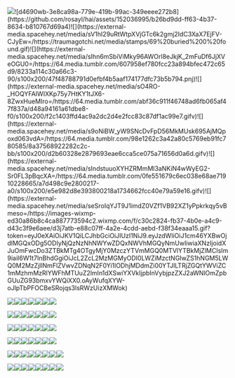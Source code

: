 ![]([[https://i.pinimg.com/736x/a6/3a/16/a63a16857eeed28443874bfdda7a5a1f.jpg](https://external-media.spacehey.net/media/sV1hI29uRtWtpXVjGTc6k2gmj2IdC3XaX7EjFV-CJyEw=/https://traumagotchi.net/media/stamps/69%20buried%200%20found.gif)https://external-media.spacehey.net/media/sV1hI29uRtWtpXVjGTc6k2gmj2IdC3XaX7EjFV-CJyEw=/https://traumagotchi.net/media/stamps/69%20buried%200%20found.gif](https://external-media.spacehey.net/media/s5gLeACwee8_28lnapqlKWTVDNCGZErcmyodh8GvtyCw=/https://images-wixmp-ed30a86b8c4ca887773594c2.wixmp.com/f/a5ac244a-aca7-4d93-9025-4259a7cadcdd/d4690wb-3e8ca98a-779e-419b-99ac-349eeee272b8.gif?token=eyJ0eXAiOiJKV1QiLCJhbGciOiJIUzI1NiJ9.eyJzdWIiOiJ1cm46YXBwOjdlMGQxODg5ODIyNjQzNzNhNWYwZDQxNWVhMGQyNmUwIiwiaXNzIjoidXJuOmFwcDo3ZTBkMTg4OTgyMjY0MzczYTVmMGQ0MTVlYTBkMjZlMCIsIm9iaiI6W1t7InBhdGgiOiJcL2ZcL2E1YWMyNDRhLWFjYTctNGQ5My05MDI1LTQyNTlhN2NhZGNkZFwvZDQ2OTB3Yi0zZThjYTk4YS03NzllLTQxOWItOTlhYy0zNDllZWVlMjcyYjguZ2lmIn1dXSwiYXVkIjpbInVybjpzZXJ2aWNlOmZpbGUuZG93bmxvYWQiXX0._kgXIFwlCfx-s55OggWtz9_2eD3_AiOjSQIObBIF0PQ)https://external-media.spacehey.net/media/s5gLeACwee8_28lnapqlKWTVDNCGZErcmyodh8GvtyCw=/https://images-wixmp-ed30a86b8c4ca887773594c2.wixmp.com/f/a5ac244a-aca7-4d93-9025-4259a7cadcdd/d4690wb-3e8ca98a-779e-419b-99ac-349eeee272b8.gif?token=eyJ0eXAiOiJKV1QiLCJhbGciOiJIUzI1NiJ9.eyJzdWIiOiJ1cm46YXBwOjdlMGQxODg5ODIyNjQzNzNhNWYwZDQxNWVhMGQyNmUwIiwiaXNzIjoidXJuOmFwcDo3ZTBkMTg4OTgyMjY0MzczYTVmMGQ0MTVlYTBkMjZlMCIsIm9iaiI6W1t7InBhdGgiOiJcL2ZcL2E1YWMyNDRhLWFjYTctNGQ5My05MDI1LTQyNTlhN2NhZGNkZFwvZDQ2OTB3Yi0zZThjYTk4YS03NzllLTQxOWItOTlhYy0zNDllZWVlMjcyYjguZ2lmIn1dXSwiYXVkIjpbInVybjpzZXJ2aWNlOmZpbGUuZG93bmxvYWQiXX0._kgXIFwlCfx-s55OggWtz9_2eD3_AiOjSQIObBIF0PQ)![d4690wb-3e8ca98a-779e-419b-99ac-349eeee272b8](https://github.com/rosayl/hai/assets/152036995/b26bd9dd-ff63-4b37-8634-b810767d69a4)![](https://external-media.spacehey.net/media/sV1hI29uRtWtpXVjGTc6k2gmj2IdC3XaX7EjFV-CJyEw=/https://traumagotchi.net/media/stamps/69%20buried%200%20found.gif)![](https://external-media.spacehey.net/media/sIhn6mSbiViMky96AWOrl8eJkjK_2mFuDf6JjXVeOGU0=/https://64.media.tumblr.com/607958ef780fcc23a894bfec472c65d9/8233a114c30a66c3-90/s100x200/47f48788791d0efbf4b5aaf174177dfc73b5b794.pnj)![](https://external-media.spacehey.net/media/sO4RO-_HOQYFAIWIXKp75y7HtKY1tJX6-8ZwxHueMIro=/https://64.media.tumblr.com/abf36c911f46748ad6fb065af47f837a/d48a94161a61dbe8-f0/s100x200/f2c1403ffd4ac9a2dc2d4e2fcc83c87df1ac99e7.gifv)![](https://external-media.spacehey.net/media/s9oNiBW_yW9SNcDvFpD56MkMUsk695AjMQpoxd063vdA=/https://64.media.tumblr.com/98e1262c3a42a80c5769eb91fc780585/8a37568922282c2c-bb/s100x200/d2b60328e2879693eae6cca5ce075a71656d0a6d.gifv)![](https://external-media.spacehey.net/media/sIndstuuoXYHZRMmMl3aNKiN4wWyEG2-Sr0FL3pBqcXA=/https://64.media.tumblr.com/0fe551679c6ec038e68ae71910228665/a7d498c9e2800217-a0/s100x200/e5e982d8e393800218a1734662fcc40e79a59e16.gifv)![](https://external-media.spacehey.net/media/seSroIqYJT9J1imdZ0VZf1VB92XZ1yPpkrkqy5vBmeso=/https://images-wixmp-ed30a86b8c4ca887773594c2.wixmp.com/f/c30c2824-fb37-4b0e-a4c9-d43c3f9e6aee/d3j7atb-e88c07ff-4a2e-4cdd-aebd-f38f34eaaa15.gif?token=eyJ0eXAiOiJKV1QiLCJhbGciOiJIUzI1NiJ9.eyJzdWIiOiJ1cm46YXBwOjdlMGQxODg5ODIyNjQzNzNhNWYwZDQxNWVhMGQyNmUwIiwiaXNzIjoidXJuOmFwcDo3ZTBkMTg4OTgyMjY0MzczYTVmMGQ0MTVlYTBkMjZlMCIsIm9iaiI6W1t7InBhdGgiOiJcL2ZcL2MzMGMyODI0LWZiMzctNGIwZS1hNGM5LWQ0M2MzZjllNmFlZVwvZDNqN2F0Yi1lODhjMDdmZi00YTJlLTRjZGQtYWViZC1mMzhmMzRlYWFhMTUuZ2lmIn1dXSwiYXVkIjpbInVybjpzZXJ2aWNlOmZpbGUuZG93bmxvYWQiXX0.oAyWufqXYW-oJlpTbPFOCBeSRojqs3lsRWzUizXMWok)

![](https://external-media.spacehey.net/media/sCnWhWxRtuBQHPadAoT5Cypp99UXxpb52lPVp0pdL3UM=/https://y2k.neocities.org/stamps/tumblr_pgef2uZbKY1xzybrpo1_100.gif)![](https://external-media.spacehey.net/media/s2Ep0aCnIV3BcKoMUAybEmjlFpVlxj1xvf1OMRtjuRhk=/https://media.discordapp.net/attachments/1054712446637592607/1054712491281760407/Tumblr_l_88423359389914.jpg)![](https://external-media.spacehey.net/media/s-EYPVmmaEusnFLQVDnTrYbfuJhUQ_ZLvILcZPOElsVI=/https://cdn.discordapp.com/attachments/887869522676166670/1003461632720121896/d4l3gqj-2f0fbad4-17ca-49a9-bd8c-97f20f26196f.gif)![](https://external-media.spacehey.net/media/s-UY0lDlv7Jgu5RYZSTeZSp9xtJGxxLrfyPqsI-TnA8w=/https://media.discordapp.net/attachments/1054712446637592607/1054712491487277106/Tumblr_l_88422158189966.gif)![](https://external-media.spacehey.net/media/spRSZTqHyj8kCEkmfy08O26I5ehGWQHEEG8-Op_kdA_0=/https://media.discordapp.net/attachments/1054712446637592607/1054722275972239420/dc9kkbq-42e19a79-cc1c-4f9e-8aab-7b69bf87599e.png)![](https://external-media.spacehey.net/media/s7U6l7TAvjBw-TBJN-tEUaGHz-VIUPIHcimHYIX3FxZo=/https://media.discordapp.net/attachments/1054712446637592607/1054721146257416252/dbj1wal-563bb488-83b3-4b5f-a849-ca2f3b5dedcb.gif)![](https://external-media.spacehey.net/media/sGV1Riptovai0Ghg-J7AnaTAqw0LpvnXAFP8M0PhqPZk=/https://media.discordapp.net/attachments/1054712446637592607/1054729086594981908/d93tfpk-3ef07eb3-b0b2-443e-a758-b15f619ef970.gif)

![](https://external-media.spacehey.net/media/sWX1XnuMhGwaJSRGOq3ecegaLUTRMiNRUM7I7f9Z69z0=/https://media.discordapp.net/attachments/1054712446637592607/1054721133599010836/d862ixc-728f29fb-abf5-4bf8-aa5f-4c5fe1572058.png)![](https://external-media.spacehey.net/media/s7LDZrnOVfm7aCidtTENZyqoPK-_c1FEvd99PUP-H5EQ=/https://media.discordapp.net/attachments/1054712446637592607/1054712492451967116/Tumblr_l_88374544011599.gif)![](https://external-media.spacehey.net/media/sTDyW-L7QraJJFkHi85EytBGFm6wvEvqW8RsBGkNDHh0=/https://media.discordapp.net/attachments/1054712446637592607/1055420508960731176/dcrm777-06b89880-6d47-4644-845a-e4a13de0a3e8.png)![](https://external-media.spacehey.net/media/s52ifpyyxfkEWAEROftc5vubE0sVU9dLqwIF7mBqffjw=/https://y2k.neocities.org/stamps/club_penguin_stamp_by_theorangewolf.gif)![](https://external-media.spacehey.net/media/sr7nnQS8IcuBHXJuEpHtAbdJzUr9ngyYd0Fr1vyzIabc=/https://64.media.tumblr.com/0199004d5ef469185b2949fb3fa7fbee/ff6c40c71719cf8d-1c/s100x200/acc4fcaadfed042cd33a2eaad8aadab113d3a330.pnj)![](https://external-media.spacehey.net/media/sw4FL8TbRCI7BZ41bXSU0o0RW8R6pdMmG99glNoBm-_U=/https://64.media.tumblr.com/0b388357e092dc61cfaf7d4f758ffe1e/tumblr_pbfnk5Cgz71xz2nuuo9_100.gifv)![](https://external-media.spacehey.net/media/ssUiBNgnHauPYRhSFfdFjtoE7NpYo-qatkbHOMAUF0mg=/https://img1.picmix.com/output/stamp/thumb/1/0/5/7/2377501_e699f.gif)

![](https://external-media.spacehey.net/media/sbTZK9VkrDmQo_Jtr0NwlTygGi540xz4XpDmJ1MCHztU=/https://cdn.discordapp.com/attachments/998320094662889563/1070759399439749300/goodieblink_22.gif)![](https://external-media.spacehey.net/media/sRzgj1aM8LWl3oE8lNVG9PYbDOY44ABz7FzCloGv7U3U=/https://64.media.tumblr.com/2bdce979cb98146b3ad4d23c3a4e540f/f0f184d1ab740c12-67/s100x200/dba0b65528e778d14bd5066e5a81b702fa63eb87.gifv)![](https://external-media.spacehey.net/media/sC4EH_PzemYatITd6g6Rr7cKA-PcI-J1N719aILycNEc=/https://images-wixmp-ed30a86b8c4ca887773594c2.wixmp.com/f/c3d112fc-c4b4-4bc0-9a5f-10e9c255bcf1/d2y69p8-0aaac66e-1e10-4ef8-af8b-097317337a33.jpg/v1/fill/w_99,h_56,q_75,strp/i_m_awesome_by_insanityisthefuture_d2y69p8-fullview.jpg?token=eyJ0eXAiOiJKV1QiLCJhbGciOiJIUzI1NiJ9.eyJzdWIiOiJ1cm46YXBwOjdlMGQxODg5ODIyNjQzNzNhNWYwZDQxNWVhMGQyNmUwIiwiaXNzIjoidXJuOmFwcDo3ZTBkMTg4OTgyMjY0MzczYTVmMGQ0MTVlYTBkMjZlMCIsIm9iaiI6W1t7ImhlaWdodCI6Ijw9NTYiLCJwYXRoIjoiXC9mXC9jM2QxMTJmYy1jNGI0LTRiYzAtOWE1Zi0xMGU5YzI1NWJjZjFcL2QyeTY5cDgtMGFhYWM2NmUtMWUxMC00ZWY4LWFmOGItMDk3MzE3MzM3YTMzLmpwZyIsIndpZHRoIjoiPD05OSJ9XV0sImF1ZCI6WyJ1cm46c2VydmljZTppbWFnZS5vcGVyYXRpb25zIl19.1i4L0w6hyQzd9PkG58cHGiWUfrjKBh_ned2XLxUtRWE)![](https://external-media.spacehey.net/media/sYu3gqho-XEjQKhdCt6IAgRsxAyYaV8P8p8jBDJAjwPw=/https://images-wixmp-ed30a86b8c4ca887773594c2.wixmp.com/f/8467d703-a4ec-46f5-b912-547dcc1098e4/d81j9pv-fea765e0-a402-405c-afe0-68d656b2f8e8.gif?token=eyJ0eXAiOiJKV1QiLCJhbGciOiJIUzI1NiJ9.eyJzdWIiOiJ1cm46YXBwOjdlMGQxODg5ODIyNjQzNzNhNWYwZDQxNWVhMGQyNmUwIiwiaXNzIjoidXJuOmFwcDo3ZTBkMTg4OTgyMjY0MzczYTVmMGQ0MTVlYTBkMjZlMCIsIm9iaiI6W1t7InBhdGgiOiJcL2ZcLzg0NjdkNzAzLWE0ZWMtNDZmNS1iOTEyLTU0N2RjYzEwOThlNFwvZDgxajlwdi1mZWE3NjVlMC1hNDAyLTQwNWMtYWZlMC02OGQ2NTZiMmY4ZTguZ2lmIn1dXSwiYXVkIjpbInVybjpzZXJ2aWNlOmZpbGUuZG93bmxvYWQiXX0.37hgiKOuasH2qXa0XXhhORpVAOeYJqd3GXxMoQz1_Pg)![](https://external-media.spacehey.net/media/sDH2dK0HNagOcqFU4SWXmfjSH34EbyP9B5FBfFtmOqzE=/https://images-wixmp-ed30a86b8c4ca887773594c2.wixmp.com/f/b6b32f43-2068-4c1e-b997-af16d761296e/d9g928v-181e814c-add7-49f2-96e0-9cd8b747a3d9.gif?token=eyJ0eXAiOiJKV1QiLCJhbGciOiJIUzI1NiJ9.eyJzdWIiOiJ1cm46YXBwOjdlMGQxODg5ODIyNjQzNzNhNWYwZDQxNWVhMGQyNmUwIiwiaXNzIjoidXJuOmFwcDo3ZTBkMTg4OTgyMjY0MzczYTVmMGQ0MTVlYTBkMjZlMCIsIm9iaiI6W1t7InBhdGgiOiJcL2ZcL2I2YjMyZjQzLTIwNjgtNGMxZS1iOTk3LWFmMTZkNzYxMjk2ZVwvZDlnOTI4di0xODFlODE0Yy1hZGQ3LTQ5ZjItOTZlMC05Y2Q4Yjc0N2EzZDkuZ2lmIn1dXSwiYXVkIjpbInVybjpzZXJ2aWNlOmZpbGUuZG93bmxvYWQiXX0.fBRvVz7MnbHMl9klfSnU1IIY_hIc_GgVau1scNFxuMw)![](https://external-media.spacehey.net/media/sWNsNmyNnfFEY5UcwhZDEpYdosqY4naUhj-MlRmqiPzc=/https://images-wixmp-ed30a86b8c4ca887773594c2.wixmp.com/i/96cf7aec-edea-48b1-93c9-7496c7932c65/d36478s-04436e67-22cd-47ae-af96-768a2ed98bc1.gif)![](https://external-media.spacehey.net/media/slBl6733iTJ4YX8F0_62eDOYlyJVZVlSWfsi_cK09SUc=/https://img1.picmix.com/output/stamp/thumb/8/3/7/3/2323738_db54e.png)

![](https://external-media.spacehey.net/media/sZzb3WQK7O6-tLhxhUzQ9xhE-pYwgmUgRSNko7GUOAj4=/https://i.ibb.co/LCN5CW7/IMG-8786.gif)![](https://external-media.spacehey.net/media/snUgceMEliWYqFN6FM2StsbBd1qCR_4e2-SuaomumQjk=/https://images-wixmp-ed30a86b8c4ca887773594c2.wixmp.com/i/15853d4c-a1a6-4a17-91fd-f4fa44ded052/d9zb7s9-c9ed3860-237b-4aeb-93dc-c79c68a533ae.gif)![](https://external-media.spacehey.net/media/so-4Xx5F0RWfsNlWKHRr1SsTmvn76g87vS9NuJhhLDmA=/https://i.ibb.co/16HK005/IMG-8789.gif)![](https://external-media.spacehey.net/media/sw0sEFtd0jcwzUV_Zgia8-HbKtkRDH4B23LDLWCJ-6SU=/https://64.media.tumblr.com/d904f9f7dc4065a2b4052587e040fd0e/tumblr_pbk4iqair91xz2nuuo4_100.gif)![](
https://external-media.spacehey.net/media/sUa4fiIZ5qOmJed6VaouFrEILjAdxSrjrDVPDlnRkZBM=/https://media.discordapp.net/attachments/1166530569149100084/1166560624650764378/Untitled395.png?ex=654aef3e&is=65387a3e&hm=08d0dacd152e9e3f0ef95d72ecc7075f27a8318a503199ecdbe0f926130791cc&=)![](https://external-media.spacehey.net/media/sCHc0QPaAeUgVtmYmsXljmNxh872Z8OPCz4PT1SzIpQI=/https://i.postimg.cc/X7JwJr7Y/86b70061868af7f52f599ce62d0f884f5a817784.gif)![](https://external-media.spacehey.net/media/s0YfjZcS7HoG4NwaXTdDWh7Qt9e-HsgmR7FJZawntNCc=/https://popteamepic.carrd.co/assets/images/gallery14/577a2224.jpg?v10408301085951)

![](https://external-media.spacehey.net/media/sDnc8dkmTOlDV4EXhnc__E6vxaz7u7Xc9NObxLsb1JFA=/https://images-wixmp-ed30a86b8c4ca887773594c2.wixmp.com/f/baf85e2a-bd6c-44b2-9765-e8a7cbdc5bf9/d2lg5kn-c602c2f7-eff0-43de-ab16-ef5ef6541d0d.gif?token=eyJ0eXAiOiJKV1QiLCJhbGciOiJIUzI1NiJ9.eyJzdWIiOiJ1cm46YXBwOjdlMGQxODg5ODIyNjQzNzNhNWYwZDQxNWVhMGQyNmUwIiwiaXNzIjoidXJuOmFwcDo3ZTBkMTg4OTgyMjY0MzczYTVmMGQ0MTVlYTBkMjZlMCIsIm9iaiI6W1t7InBhdGgiOiJcL2ZcL2JhZjg1ZTJhLWJkNmMtNDRiMi05NzY1LWU4YTdjYmRjNWJmOVwvZDJsZzVrbi1jNjAyYzJmNy1lZmYwLTQzZGUtYWIxNi1lZjVlZjY1NDFkMGQuZ2lmIn1dXSwiYXVkIjpbInVybjpzZXJ2aWNlOmZpbGUuZG93bmxvYWQiXX0.fCvygrJ0QAYIUchsboU6dyCVLFtSaV6gux6IryizxpU)![](https://external-media.spacehey.net/media/sBS70bOmNM8bK4OjUlTmnSQ2YvsJ7NTJ7pcgfNgyHyE0=/https://64.media.tumblr.com/51b8cb402388287c5af0a7f7a4596af2/8c8b7458a8ac4cbf-63/s250x250_c1/f48c40efcff4305a627647b134e067ed79400e10.gifv)![](https://external-media.spacehey.net/media/szHP19rD6Wxc29bJaZh16aVho6C9pMiS5oYmZ809JNE0=/https://kopawz.neocities.org/stamphoard/stamps2/kriswhere.png)![](https://external-media.spacehey.net/media/sTTEoDhb1inOZGT9wNmyWPl45RT9DtknYnaqYPXvcdBc=/https://images-wixmp-ed30a86b8c4ca887773594c2.wixmp.com/f/94f159a7-e02d-412d-9526-a5eb8cdb84d9/d4ne8xi-96f0da0b-13f2-40ab-90b8-407c8d925000.png?![]token=eyJ0eXAiOiJKV1QiLCJhbGciOiJIUzI1NiJ9.eyJzdWIiOiJ1cm46YXBwOjdlMGQxODg5ODIyNjQzNzNhNWYwZDQxNWVhMGQyNmUwIiwiaXNzIjoidXJuOmFwcDo3ZTBkMTg4OTgyMjY0MzczYTVmMGQ0MTVlYTBkMjZlMCIsIm9iaiI6W1t7InBhdGgiOiJcL2ZcLzk0ZjE1OWE3LWUwMmQtNDEyZC05NTI2LWE1ZWI4Y2RiODRkOVwvZDRuZTh4aS05NmYwZGEwYi0xM2YyLTQwYWItOTBiOC00MDdjOGQ5MjUwMDAucG5nIn1dXSwiYXVkIjpbInVybjpzZXJ2aWNlOmZpbGUuZG93bmxvYWQiXX0.j2pcbo4BmBRtIJHe5pGIAizHDqyUsLq23s4Xba-EzMA)![](https://external-media.spacehey.net/media/sgOCeqbjJk5Nil84x0oDgB2AcIAG6EeUhUqYzQETxsK0=/https://64.media.tumblr.com/13d261e20e9fb84c5d9e2881478098fc/22e85987c66933fe-b9/s250x250_c1/c9d33c9f8b93a10f859a516bd376601e169a9cc6.gifv)![](https://external-media.spacehey.net/media/slvkxSaDdAbpZMsA-6DoVv-2pj-dypnXEmwmCb6JYDj8=/https://ruili.neocities.org/img/blinkies/nichijou-dance.gif)![](https://external-media.spacehey.net/media/sUPl3rWD61BmmlCmhBvkSh1b3f_hCMNJyC353BpP1k88=/https://images-wixmp-ed30a86b8c4ca887773594c2.wixmp.com/i/a5386b25-8f5a-4fdd-b60f-49e424752f03/d274kv5-831ffe99-3ef8-435f-9995-3506619a93b9.gif)![](https://external-media.spacehey.net/media/s5_C2-BNXnsGDnReUYkyM6d1JU9mlg-aFDcmk9bXR9Vg=/https://images-wixmp-ed30a86b8c4ca887773594c2.wixmp.com/i/16157ccb-6054-4107-97d5-aaf68cc4b88f/dbntzsx-464f073e-7b3d-4e9b-9ea4-9f8ee2b0e013.gif)

![](https://external-media.spacehey.net/media/ssUiBNgnHauPYRhSFfdFjtoE7NpYo-qatkbHOMAUF0mg=/https://img1.picmix.com/output/stamp/thumb/1/0/5/7/2377501_e699f.gif)![](https://external-media.spacehey.net/media/snyqJ2sp_LadbNbTjsg3IR5qI5BPU3BrG2Gaz_rYr93k=/https://stardustdreamz.neocities.org/GORY.gif)![](https://external-media.spacehey.net/media/sLXmH0OtiP-![]()QTVyzmjLUlnGaia_Uuud1NAZGDoI9vZMo=/https://64.media.tumblr.com/e497723883e8b152075a1e4b6fff5f73/7447db81ae1424a0-17/s100x200/e20cc4648e055959cd4eef606243d1fad51e5ae3.png)![](https://external-media.spacehey.net/media/s8Ak3sXLhBlFyxx9IgrC8YmBqCX0jH-Q6pUZVfh-87j0=/https://graphic.neocities.org/54689561-7041-451b-8c5e-66a639fa85a0.png)![](https://external-media.spacehey.net/media/sCAPbDYTDGhYs6re5rR_D84An7CPgKOtxZ0Ch5Z8QE1E=/https://i.ibb.co/frm0WwT/IMG-8797.png)![](https://external-media.spacehey.net/media/s7WK_ydT1UWfnIKupGLAtPQYioQDezaahCKg9YhecTys=/https://i.ibb.co/yfgPwFd/IMG-8784.gif)![](https://external-media.spacehey.net/media/s0KQgLG7i7RgBNyTIYxeYdgQH_b_C-N0lESGH-ez8BKc=/https://images-wixmp-ed30a86b8c4ca887773594c2.wixmp.com/f/b7f951c8-afc7-4872-9d0a-3cca2d5bb633/da5ddmj-0ac8dde6-0069-43b6-b7a4-2e770e964464.png/v1/fill/w_99,h_56/twilestia_by_skystamps_da5ddmj-fullview.png?token=eyJ0eXAiOiJKV1QiLCJhbGciOiJIUzI1NiJ9.eyJzdWIiOiJ1cm46YXBwOjdlMGQxODg5ODIyNjQzNzNhNWYwZDQxNWVhMGQyNmUwIiwiaXNzIjoidXJuOmFwcDo3ZTBkMTg4OTgyMjY0MzczYTVmMGQ0MTVlYTBkMjZlMCIsIm9iaiI6W1t7ImhlaWdodCI6Ijw9NTYiLCJwYXRoIjoiXC9mXC9iN2Y5NTFjOC1hZmM3LTQ4NzItOWQwYS0zY2NhMmQ1YmI2MzNcL2RhNWRkbWotMGFjOGRkZTYtMDA2OS00M2I2LWI3YTQtMmU3NzBlOTY0NDY0LnBuZyIsIndpZHRoIjoiPD05OSJ9XV0sImF1ZCI6WyJ1cm46c2VydmljZTppbWFnZS5vcGVyYXRpb25zIl19.9xgt6RF23tQe0CS5PBILRgqeElxk4orWyq2Tt6l3v38)![](https://external-media.spacehey.net/media/sWvDk3Zu9t_aOk7k34qN7GMLmsH7o8ejxaAbAk34uzhM=/https://i.ibb.co/JHtysCg/IMG-8751.gif)
